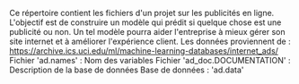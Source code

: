 Ce répertoire contient les fichiers d'un projet sur les publicités en ligne.
L'objectif est de construire un modèle qui prédit si quelque chose est une publicité ou non. Un tel modèle pourra aider l'entreprise à mieux gérer son site internet et à améliorer l'expérience client.
Les données proviennent de : https://archive.ics.uci.edu/ml/machine-learning-databases/internet_ads/ 
Fichier 'ad.names' : Nom des variables
Fichier 'ad_doc.DOCUMENTATION' : Description de la base de données
Base de données : 'ad.data'

